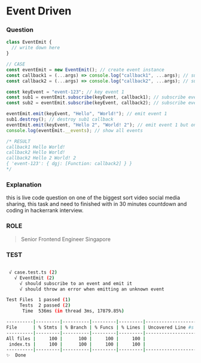 # Event Driven

### Question

```ts
class EventEmit {
  // write down here
}
```

```ts
// CASE
const eventEmit = new EventEmit(); // create event instance
const callback1 = (...args) => console.log("callback1", ...args); // subscribe event callback 1
const callback2 = (...args) => console.log("callback2", ...args); // subscribe event callback 2

const keyEvent = "event-123"; // key event 1
const sub1 = eventEmit.subscribe(keyEvent, callback1); // subscribe event 1
const sub2 = eventEmit.subscribe(keyEvent, callback2); // subscribe event 2

eventEmit.emit(keyEvent, "Hello", "World!"); // emit event 1
sub1.destroy(); // destroy sub1 callback
eventEmit.emit(keyEvent, "Hello 2", "World! 2"); // emit event 1 but only callback2 will be called
console.log(eventEmit.__events); // show all events

/* RESULT
callback1 Hello World!
callback2 Hello World!
callback2 Hello 2 World! 2
{ 'event-123': { dgj: [Function: callback2] } }
*/

```

### Explanation
this is live code question on one of the biggest sort video social media sharing, this task and need to finished with in 30 minutes countdown and coding in hackerrank interview.

### ROLE
> Senior Frontend Engineer Singapore

### TEST

```bash

 √ case.test.ts (2)
   √ EventEmit (2)
     √ should subscribe to an event and emit it
     √ should throw an error when emitting an unknown event

Test Files  1 passed (1)
     Tests  2 passed (2)
      Time  536ms (in thread 3ms, 17879.85%)

----------|---------|----------|---------|---------|-------------------
File      | % Stmts | % Branch | % Funcs | % Lines | Uncovered Line #s 
----------|---------|----------|---------|---------|-------------------
All files |     100 |      100 |     100 |     100 |                   
 index.ts |     100 |      100 |     100 |     100 |                   
----------|---------|----------|---------|---------|-------------------
✨  Done
```
